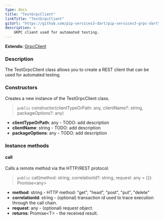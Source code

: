 ```yaml
---
type: docs
title: "TestGrpcClient"
linkTitle: "TestGrpcClient"
gitUrl: "https://github.com/pip-services3-dart/pip-services3-grpc-dart"
description: >
    GRPC client used for automated testing.
---
```


**Extends:** [GrpcClient](../../clients/grpc_client)

### Description

The TestGrpcClient class allows you to create a REST client that can be used for automated testing.

### Constructors
Creates a new instance of the TestGrpcClient class.

> `public` constructor(clientTypeOrPath: any, clientName?: string, packageOptions?: any)

- **clientTypeOrPath**: any - TODO: add description
- **clientName**: string - TODO: add description
- **packageOptions**: any - TODO: add description


### Instance methods

#### call
Calls a remote method via the HTTP/REST protocol.

> `public` call(method: string, correlationId?: string, request: any = {}): Promise\<any\>

- **method**: string - HTTP method: "get", "head", "post", "put", "delete"
- **correlationId**: string - (optional) transaction id used to trace execution through the call chain.
- **request**: any - (optional) request object.
- **returns**: Promise\<T\> - the received result.


